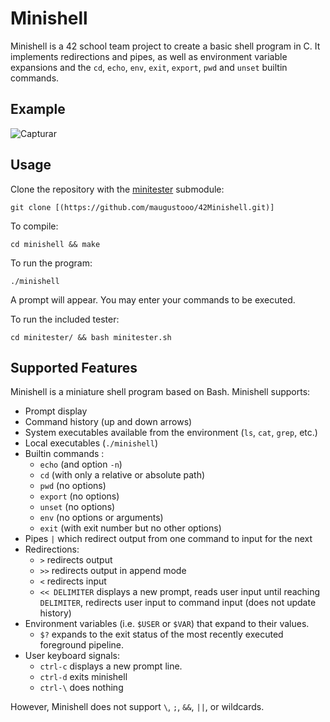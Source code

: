 # Minishell

Minishell is a 42 school team project to create a basic shell program in C. It implements redirections and pipes, as well as environment variable expansions and the `cd`, `echo`, `env`, `exit`, `export`, `pwd` and `unset` builtin commands.

## Example
![Capturar](https://github.com/user-attachments/assets/970ac701-3694-443d-b1b1-d221bf3391fd)

## Usage

Clone the repository with the [minitester](https://github.com/mcombeau/minitester-minishell-tester) submodule:
```
git clone [(https://github.com/maugustooo/42Minishell.git)]
```

To compile:

```shell
cd minishell && make
```

To run the program:

```shell
./minishell
```

A prompt will appear. You may enter your commands to be executed.

To run the included tester:
```shell
cd minitester/ && bash minitester.sh
```

## Supported Features

Minishell is a miniature shell program based on Bash. Minishell supports:
* Prompt display
* Command history (up and down arrows)
* System executables available from the environment (`ls`, `cat`, `grep`, etc.)
* Local executables (`./minishell`)
* Builtin commands :
  * `echo` (and option `-n`)
  * `cd` (with only a relative or absolute path)
  * `pwd` (no options)
  * `export` (no options)
  * `unset` (no options)
  * `env` (no options or arguments)
  * `exit` (with exit number but no other options) 
* Pipes `|` which redirect output from one command to input for the next
* Redirections:
  * `>` redirects output
  * `>>` redirects output in append mode
  * `<` redirects input
  * `<< DELIMITER` displays a new prompt, reads user input until reaching `DELIMITER`, redirects user input to command input (does not update history)
* Environment variables (i.e. `$USER` or `$VAR`) that expand to their values.
  * `$?` expands to the exit status of the most recently executed foreground pipeline.
* User keyboard signals:
  * `ctrl-c` displays a new prompt line.
  * `ctrl-d` exits minishell
  * `ctrl-\` does nothing

However, Minishell does not support `\`, `;`, `&&`, `||`, or wildcards.
